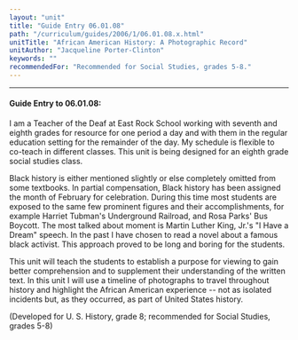 ```yaml
---
layout: "unit"
title: "Guide Entry 06.01.08"
path: "/curriculum/guides/2006/1/06.01.08.x.html"
unitTitle: "African American History: A Photographic Record"
unitAuthor: "Jacqueline Porter-Clinton"
keywords: ""
recommendedFor: "Recommended for Social Studies, grades 5-8."
---
```

<body>
<hr/>
<h4>
Guide Entry to 06.01.08:
</h4>
<p>
I am a Teacher of the Deaf at East Rock School working with seventh and eighth grades for resource for one period a day and with them in the regular education setting for the remainder of the day. My schedule is flexible to co-teach in different classes. This unit is being designed for an eighth grade social studies class.
</p>
<p>
Black history is either mentioned slightly or else completely omitted from some textbooks. In partial compensation, Black history has been assigned the month of February for celebration. During this time most students are exposed to the same few prominent figures and their accomplishments, for example Harriet Tubman's Underground Railroad, and Rosa Parks' Bus Boycott. The most talked about moment is Martin Luther King, Jr.'s "I Have a Dream" speech. In the past I have chosen to read a novel about a famous black activist. This approach proved to be long and boring for the students.
</p>
<p>
This unit will teach the students to establish a purpose for viewing to gain better comprehension and to supplement their understanding of the written text. In this unit I will use a timeline of photographs to travel throughout history and highlight the African American experience -- not as isolated incidents but, as they occurred, as part of United States history.
</p>
<p>
(Developed for U. S. History, grade 8; recommended for Social Studies, grades 5-8)
</p>
</body>
